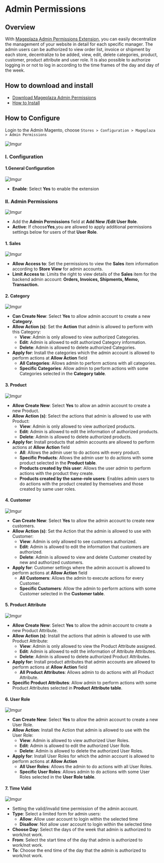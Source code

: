 # Admin Permissions

## Overview

With [Mageplaza Admin Permissions Extension](https://www.mageplaza.com/magento-2-admin-permissions/), you can easily decentralize the management of your website in detail for each specific manager. The admin users can be authorized to view order list, invoice or shipment by each store, decentralize to be added, view, edit, delete categories, product, customer, product attribute and user role. It is also possible to authorize logging in or not to log in according to the time frames of the day and day of the week.

## How to download and install

- [Download Mageplaza Admin Permissions](https://www.mageplaza.com/magento-2-admin-permissions/)
- [How to Install](https://www.mageplaza.com/install-magento-2-extension/)


## How to Configure

Login to the Admin Magento, choose `Stores > Configuration > Mageplaza > Admin Permissions`

![Imgur](https://i.imgur.com/z3oYaW9.png)

### I. Configuration
#### 1.General Configuration

![Imgur](https://i.imgur.com/Zud3vjy.png)

- **Enable**: Select **Yes** to enable the extension

### II. Admin Permissions

![Imgur](https://i.imgur.com/Vd5bHkz.png)

- Add the **Admin Permissions** field at **Add New /Edit User Role**.
- **Active**: If choose**Yes**,you are allowed to apply additional permissions settings below for users of that **User Role**.

#### 1. Sales

![Imgur](https://i.imgur.com/cdXDKGv.png)

- **Allow Access to**: Set the permissions to view the **Sales** item information according to **Store View** for admin accounts.
- **Limit Access to**: Limits the right to view details of the **Sales** item for the backend admin account: **Orders, Invoices, Shipments, Memo, Transaction.**


#### 2. Category

![Imgur](https://i.imgur.com/komQ7rX.png)

- **Can Create New**: Select **Yes** to allow admin account to create a new **Category**.
- **Allow Action (s)**: Set the **Action** that admin is allowed to perform with this Category:
  - **View**: Admin is only allowed to view authorized Categories.
  - **Edit**: Admin is allowed to edit authorized Category information.
  - **Delete**: Admin is allowed to delete authorized Categories.
- **Apply for**: Install the categories which the admin account is allowed to perform actions at **Allow Action** field
  - **All Categories**: Allows admin to perform actions with all categories.
  - **Specific Categories**: Allow admin to perform actions with some Categories selected in the **Category table**.

#### 3. Product

![Imgur](https://i.imgur.com/NFG4KXG.png)

- **Allow Create New**: Select **Yes** to allow an admin account to create a new Product.
- **Allow Action (s)**: Select the actions that admin is allowed to use with Product:
  - **View**: Admin is only allowed to view authorized products.
  - **Edit**: Admin is allowed to edit the information of authorized products.
  - **Delete**: Admin is allowed to delete authorized products.
- **Apply for**: Install products that admin accounts are allowed to perform actions at **Allow Action** field
  - **All**: Allows the admin user to do actions with every product.
  - **Specific Products**: Allows the admin user to do actions with some product selected in the **Product table**.
  - **Products created by this user**: Allows the user admin to perform actions with the product they create.
  - **Products created by the same-role users**: Enables admin users to do actions with the product created by themselves and those created by same user roles. 


#### 4. Customer

![Imgur](https://i.imgur.com/73b00zm.png)

- **Can Create New**: Select **Yes** to allow the admin account to create new customers.
- **Allow Action (s)**: Set the Action that the admin is allowed to use with Customer:
  - **View**: Admin is only allowed to see customers authorized.
  - **Edit**: Admin is allowed to edit the information that customers are authorized.
  - **Delete**: Admin is allowed to view and delete Customer created by new and authorized customers.
- **Apply for**: Customer settings where the admin account is allowed to perform actions at **Allow Action** field
  - **All Customers**: Allows the admin to execute actions for every Customer.
  - **Specific Customers**: Allow the admin to perform actions with some Customer selected in the **Customer table**.


#### 5. Product Attribute

![Imgur](https://i.imgur.com/g79qqAy.png)

- **Allow Create New**: Select **Yes** to allow the admin account to create a new Product Attribute.
- **Allow Action (s)**: Install the actions that admin is allowed to use with Product Attribute:
  - **View**: Admin is only allowed to view the Product Attribute assigned.
  - **Edit**: Admin is allowed to edit the information of Attribute Attributes.
  - **Delete**: Admin is allowed to delete authorized Product Attributes.
- **Apply for**: Install product attributes that admin accounts are allowed to perform actions at **Allow Action** field
  - **All Product Attributes**: Allows admin to do actions with all Product Attribute.
 - **Specific Product Attributes**: Allow admin to perform actions with some Product Attributes selected in **Product Attribute table**.


#### 6. User Role

![Imgur](https://i.imgur.com/AdY2rmB.png)

- **Can Create New**: Select **Yes** to allow the admin account to create a new User Role.
- **Allow Action**: Install the Action that admin is allowed to use with the User Role:
  - **View**: Admin is allowed to view authorized User Roles.
  - **Edit**: Admin is allowed to edit the authorized User Role.
  - **Delete**: Admin is allowed to delete the authorized User Roles.
- **Apply for**: Install User Roles for which the admin account is allowed to perform actions at **Allow Action**
  - **All User Roles**: Allows the admin to do actions with all User Roles.
  - **Specific User Roles**: Allows admin to do actions with some User Roles selected in the **User Role table**.

#### 7. Time Valid

![Imgur](https://i.imgur.com/HGCDto7.png)

- Setting the valid/invalid time permission of the admin account.
- **Type**: Select a limited form for admin users:
  - **Allow**: Allow user account to login within the selected time
  - **Disallow**: Not allow user account to login within the selected time
- **Choose Day**: Select the days of the week that admin is authorized to work/not work. 
- **From**: Select the start time of the day that admin is authorized to work/not work. 
- **To**: Choose the end time of the day that the admin is authorized to work/not work. 

